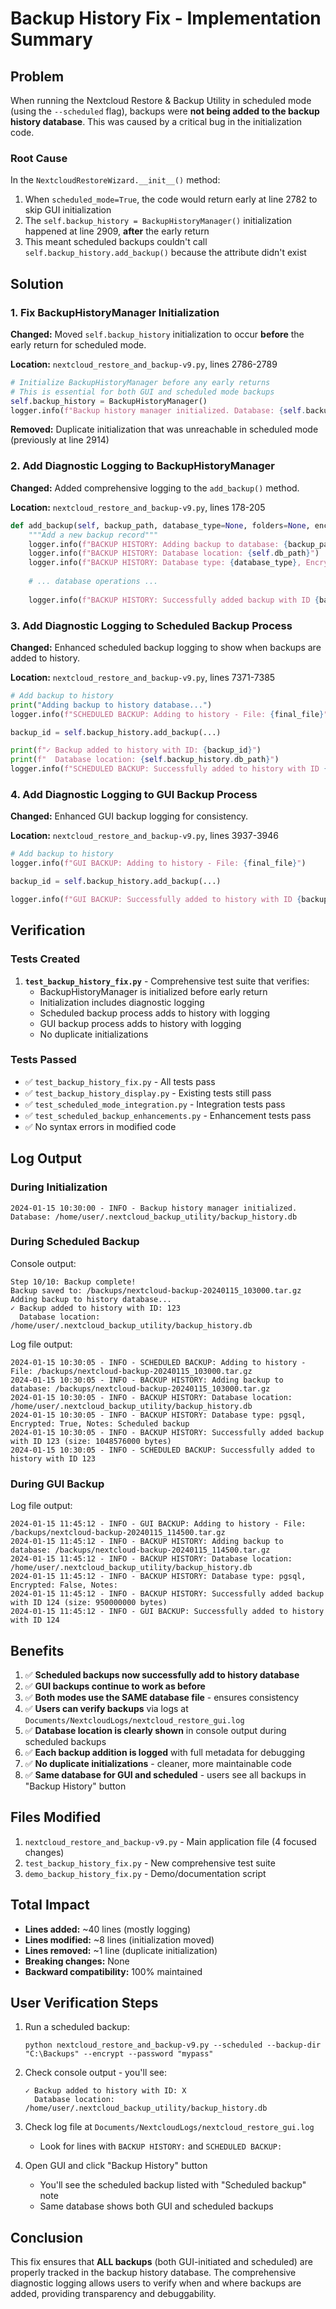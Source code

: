 # Backup History Fix - Implementation Summary

## Problem

When running the Nextcloud Restore & Backup Utility in scheduled mode (using the `--scheduled` flag), backups were **not being added to the backup history database**. This was caused by a critical bug in the initialization code.

### Root Cause

In the `NextcloudRestoreWizard.__init__()` method:
1. When `scheduled_mode=True`, the code would return early at line 2782 to skip GUI initialization
2. The `self.backup_history = BackupHistoryManager()` initialization happened at line 2909, **after** the early return
3. This meant scheduled backups couldn't call `self.backup_history.add_backup()` because the attribute didn't exist

## Solution

### 1. Fix BackupHistoryManager Initialization

**Changed:** Moved `self.backup_history` initialization to occur **before** the early return for scheduled mode.

**Location:** `nextcloud_restore_and_backup-v9.py`, lines 2786-2789

```python
# Initialize BackupHistoryManager before any early returns
# This is essential for both GUI and scheduled mode backups
self.backup_history = BackupHistoryManager()
logger.info(f"Backup history manager initialized. Database: {self.backup_history.db_path}")
```

**Removed:** Duplicate initialization that was unreachable in scheduled mode (previously at line 2914)

### 2. Add Diagnostic Logging to BackupHistoryManager

**Changed:** Added comprehensive logging to the `add_backup()` method.

**Location:** `nextcloud_restore_and_backup-v9.py`, lines 178-205

```python
def add_backup(self, backup_path, database_type=None, folders=None, encrypted=False, notes=""):
    """Add a new backup record"""
    logger.info(f"BACKUP HISTORY: Adding backup to database: {backup_path}")
    logger.info(f"BACKUP HISTORY: Database location: {self.db_path}")
    logger.info(f"BACKUP HISTORY: Database type: {database_type}, Encrypted: {encrypted}, Notes: {notes}")
    
    # ... database operations ...
    
    logger.info(f"BACKUP HISTORY: Successfully added backup with ID {backup_id} (size: {size_bytes} bytes)")
```

### 3. Add Diagnostic Logging to Scheduled Backup Process

**Changed:** Enhanced scheduled backup logging to show when backups are added to history.

**Location:** `nextcloud_restore_and_backup-v9.py`, lines 7371-7385

```python
# Add backup to history
print("Adding backup to history database...")
logger.info(f"SCHEDULED BACKUP: Adding to history - File: {final_file}")

backup_id = self.backup_history.add_backup(...)

print(f"✓ Backup added to history with ID: {backup_id}")
print(f"  Database location: {self.backup_history.db_path}")
logger.info(f"SCHEDULED BACKUP: Successfully added to history with ID {backup_id}")
```

### 4. Add Diagnostic Logging to GUI Backup Process

**Changed:** Enhanced GUI backup logging for consistency.

**Location:** `nextcloud_restore_and_backup-v9.py`, lines 3937-3946

```python
# Add backup to history
logger.info(f"GUI BACKUP: Adding to history - File: {final_file}")

backup_id = self.backup_history.add_backup(...)

logger.info(f"GUI BACKUP: Successfully added to history with ID {backup_id}")
```

## Verification

### Tests Created

1. **`test_backup_history_fix.py`** - Comprehensive test suite that verifies:
   - BackupHistoryManager is initialized before early return
   - Initialization includes diagnostic logging
   - Scheduled backup process adds to history with logging
   - GUI backup process adds to history with logging
   - No duplicate initializations

### Tests Passed

- ✅ `test_backup_history_fix.py` - All tests pass
- ✅ `test_backup_history_display.py` - Existing tests still pass
- ✅ `test_scheduled_mode_integration.py` - Integration tests pass
- ✅ `test_scheduled_backup_enhancements.py` - Enhancement tests pass
- ✅ No syntax errors in modified code

## Log Output

### During Initialization

```
2024-01-15 10:30:00 - INFO - Backup history manager initialized. Database: /home/user/.nextcloud_backup_utility/backup_history.db
```

### During Scheduled Backup

Console output:
```
Step 10/10: Backup complete!
Backup saved to: /backups/nextcloud-backup-20240115_103000.tar.gz
Adding backup to history database...
✓ Backup added to history with ID: 123
  Database location: /home/user/.nextcloud_backup_utility/backup_history.db
```

Log file output:
```
2024-01-15 10:30:05 - INFO - SCHEDULED BACKUP: Adding to history - File: /backups/nextcloud-backup-20240115_103000.tar.gz
2024-01-15 10:30:05 - INFO - BACKUP HISTORY: Adding backup to database: /backups/nextcloud-backup-20240115_103000.tar.gz
2024-01-15 10:30:05 - INFO - BACKUP HISTORY: Database location: /home/user/.nextcloud_backup_utility/backup_history.db
2024-01-15 10:30:05 - INFO - BACKUP HISTORY: Database type: pgsql, Encrypted: True, Notes: Scheduled backup
2024-01-15 10:30:05 - INFO - BACKUP HISTORY: Successfully added backup with ID 123 (size: 1048576000 bytes)
2024-01-15 10:30:05 - INFO - SCHEDULED BACKUP: Successfully added to history with ID 123
```

### During GUI Backup

Log file output:
```
2024-01-15 11:45:12 - INFO - GUI BACKUP: Adding to history - File: /backups/nextcloud-backup-20240115_114500.tar.gz
2024-01-15 11:45:12 - INFO - BACKUP HISTORY: Adding backup to database: /backups/nextcloud-backup-20240115_114500.tar.gz
2024-01-15 11:45:12 - INFO - BACKUP HISTORY: Database location: /home/user/.nextcloud_backup_utility/backup_history.db
2024-01-15 11:45:12 - INFO - BACKUP HISTORY: Database type: pgsql, Encrypted: False, Notes: 
2024-01-15 11:45:12 - INFO - BACKUP HISTORY: Successfully added backup with ID 124 (size: 950000000 bytes)
2024-01-15 11:45:12 - INFO - GUI BACKUP: Successfully added to history with ID 124
```

## Benefits

1. ✅ **Scheduled backups now successfully add to history database**
2. ✅ **GUI backups continue to work as before**
3. ✅ **Both modes use the SAME database file** - ensures consistency
4. ✅ **Users can verify backups** via logs at `Documents/NextcloudLogs/nextcloud_restore_gui.log`
5. ✅ **Database location is clearly shown** in console output during scheduled backups
6. ✅ **Each backup addition is logged** with full metadata for debugging
7. ✅ **No duplicate initializations** - cleaner, more maintainable code
8. ✅ **Same database for GUI and scheduled** - users see all backups in "Backup History" button

## Files Modified

1. `nextcloud_restore_and_backup-v9.py` - Main application file (4 focused changes)
2. `test_backup_history_fix.py` - New comprehensive test suite
3. `demo_backup_history_fix.py` - Demo/documentation script

## Total Impact

- **Lines added:** ~40 lines (mostly logging)
- **Lines modified:** ~8 lines (initialization moved)
- **Lines removed:** ~1 line (duplicate initialization)
- **Breaking changes:** None
- **Backward compatibility:** 100% maintained

## User Verification Steps

1. Run a scheduled backup:
   ```
   python nextcloud_restore_and_backup-v9.py --scheduled --backup-dir "C:\Backups" --encrypt --password "mypass"
   ```

2. Check console output - you'll see:
   ```
   ✓ Backup added to history with ID: X
     Database location: /home/user/.nextcloud_backup_utility/backup_history.db
   ```

3. Check log file at `Documents/NextcloudLogs/nextcloud_restore_gui.log`
   - Look for lines with `BACKUP HISTORY:` and `SCHEDULED BACKUP:`

4. Open GUI and click "Backup History" button
   - You'll see the scheduled backup listed with "Scheduled backup" note
   - Same database shows both GUI and scheduled backups

## Conclusion

This fix ensures that **ALL backups** (both GUI-initiated and scheduled) are properly tracked in the backup history database. The comprehensive diagnostic logging allows users to verify when and where backups are added, providing transparency and debuggability.
